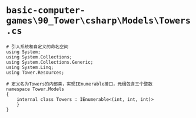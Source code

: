 # `basic-computer-games\90_Tower\csharp\Models\Towers.cs`

```
# 引入系统和自定义的命名空间
using System;
using System.Collections;
using System.Collections.Generic;
using System.Linq;
using Tower.Resources;

# 定义名为Towers的内部类，实现IEnumerable接口，元组包含三个整数
namespace Tower.Models
{
    internal class Towers : IEnumerable<(int, int, int)>
    }
}
```